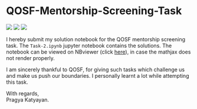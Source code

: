# QOSF-Mentorship-Screening-Task

<img src="https://img.shields.io/badge/Python-v3.7-blue" /> <img src="https://img.shields.io/badge/Qiskit-v0.19.06-green" /> <img src="https://img.shields.io/badge/Task-2-red" />

I hereby submit my solution notebook for the QOSF mentorship screening task. The `Task-2.ipynb` jupyter notebook contains the solutions. The notebook can be viewed on NBviewer (click [here](https://nbviewer.jupyter.org/github/pragyakatyayan/QOSF-Screening-Task/blob/master/Task2.ipynb)), in case the mathjax does not render properly.

I am sincerely thankful to QOSF, for giving such tasks which challenge us and make us push our boundaries. I personally learnt a lot while attempting this task.

With regards,  
Pragya Katyayan.
